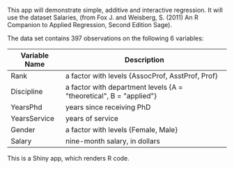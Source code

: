 This app will demonstrate simple, additive and interactive regression. It will use the dataset Salaries, (from Fox J. and Weisberg, S. (2011) An R Companion to Applied Regression, Second Edition Sage).

The data set contains 397 observations on the following 6 variables:

Variable Name          | Description           
--------------------   | ------------------------------------------------
Rank 			       | a factor with levels {AssocProf, AsstProf, Prof}
Discipline	           | a factor with department levels {A = "theoretical", B = "applied"}
YearsPhd               | years since receiving PhD                                                       
YearsService           | years of service                                                                
Gender 			       | a factor with levels {Female, Male}                                             
Salary		           | nine-month salary, in dollars   

This is a Shiny app, which renders R code.                                              


